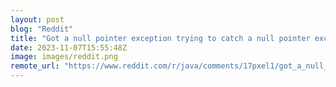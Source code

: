 ```yaml
---
layout: post
blog: "Reddit"
title: "Got a null pointer exception trying to catch a null pointer exception XD"
date: 2023-11-07T15:55:48Z
image: images/reddit.png
remote_url: "https://www.reddit.com/r/java/comments/17pxel1/got_a_null_pointer_exception_trying_to_catch_a/"
---
```

